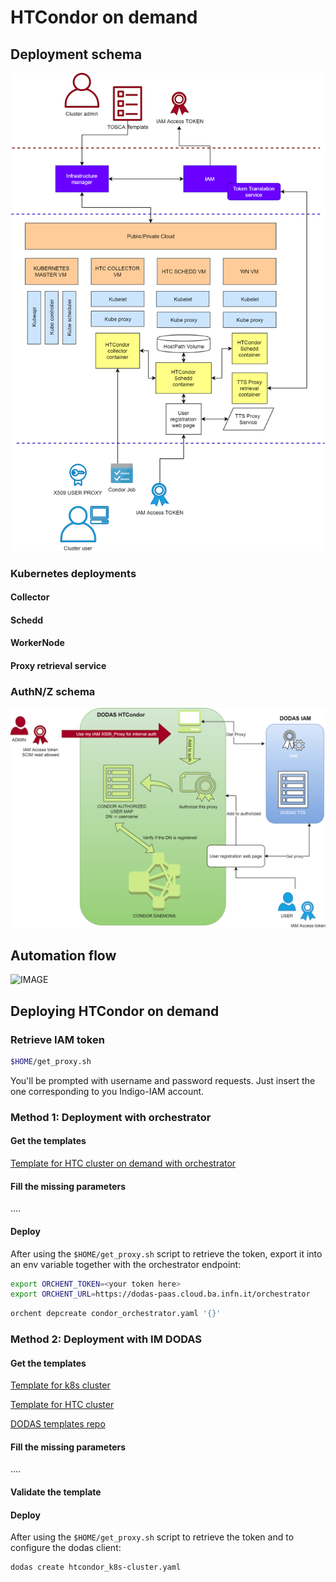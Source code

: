 
# HTCondor on demand 

## Deployment schema

![Deployment schema](img/htcondor_dodas.png)

### Kubernetes deployments

#### Collector

#### Schedd

#### WorkerNode

#### Proxy retrieval service

### AuthN/Z schema

![AuthN/Z schema](img/iam_condor_flow_corso.png)

## Automation flow

![IMAGE]()

## Deploying HTCondor on demand 

### Retrieve IAM token

``` bash
$HOME/get_proxy.sh
```

You'll be prompted with username and password requests. Just insert the one corresponding to you Indigo-IAM account.


### Method 1: Deployment with orchestrator

#### Get the templates

[Template for HTC cluster on demand with orchestrator](https://gist.githubusercontent.com/dciangot/cf43757f23fa33742cd7c0704152ab34/raw/032524775ef72db5ec1068ed01351293b1b534ef/condor_orchestrator.yaml)

#### Fill the missing parameters

....

#### Deploy

After using the `$HOME/get_proxy.sh` script to retrieve the token, export it into an env variable together with the orchestrator endpoint:

```bash
export ORCHENT_TOKEN=<your token here>
export ORCHENT_URL=https://dodas-paas.cloud.ba.infn.it/orchestrator
```

```bash
orchent depcreate condor_orchestrator.yaml '{}'
```

### Method 2: Deployment with IM DODAS

#### Get the templates

[Template for k8s cluster](https://raw.githubusercontent.com/indigo-dc/tosca-templates/k8s_cms/dodas/Kubernetes.yaml)

[Template for HTC cluster](https://raw.githubusercontent.com/indigo-dc/tosca-templates/k8s_cms/dodas/htcondor_k8s-cluster.yaml)

[DODAS templates repo](https://github.com/indigo-dc/tosca-templates/tree/k8s_cms/dodas)

#### Fill the missing parameters

....

#### Validate the template

#### Deploy

After using the `$HOME/get_proxy.sh` script to retrieve the token and to configure the dodas client:

```bash
dodas create htcondor_k8s-cluster.yaml
```

